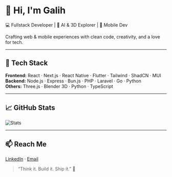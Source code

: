 # 👋 Hi, I'm Galih

💻 Fullstack Developer | 🤖 AI & 3D Explorer | 📱 Mobile Dev

Crafting web & mobile experiences with clean code, creativity, and a love for tech.

---

## 🧰 Tech Stack
**Frontend:** React · Next.js · React Native · Flutter · Tailwind · ShadCN · MUI  
**Backend:** Node.js · Express · Bun.js · PHP · Laravel · Go  · Python  
**Others:** Three.js · Blender 3D · Python · TypeScript

---

## 📈 GitHub Stats
![Stats](https://github-readme-stats.vercel.app/api?username=septiandr&show_icons=true&theme=radical)

---

## 📫 Reach Me
[LinkedIn](https://www.linkedin.com/in/septiandr/) · [Email](mailto:sdwirisanggalih@gmail.com)

> “Think it. Build it. Ship it.” 🚀
